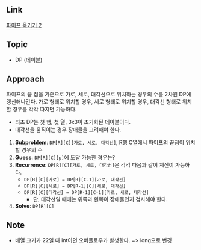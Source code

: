 ## Link
[파이프 옮기기 2](https://www.acmicpc.net/problem/17069)

## Topic
- DP (테이블)

## Approach
 파이프의 끝 점을 기준으로 가로, 세로, 대각선으로 위치하는 경우의 수를 2차원 DP에 갱신해나간다. 가로 형태로 위치할 경우, 세로 형태로 위치할 경우, 대각선 형태로 위치할 경우를 각각 따지면 가능하다.
  - 최초 DP는 첫 행, 첫 열, 3x3이 초기화된 테이블이다.
  - 대각선을 움직이는 경우 장애물을 고려해야 한다.
 
1. **Subproblem**: `DP[R][C][가로, 세로, 대각선]`, R행 C열에서 파이프의 끝점이 위치할 경우의 수
2. **Guess**: `DP[R][C][p]`에 도달 가능한 경우는?
3. **Recurrence**: `DP[R][C][가로, 세로, 대각선]`은 각각 다음과 같이 계산이 가능하다.
   - `DP[R][C][가로] = DP[R][C-1][가로, 대각선]`
   - `DP[R][C][세로] = DP[R-1][C][세로, 대각선]`
   - `DP[R][C][대각선] = DP[R-1][C-1][가로, 세로, 대각선]` 
     - 단, 대각선일 때에는 위쪽과 왼쪽이 장애물인지 검사해야 한다.
4. **Solve**: `DP[R][C]`

## Note
- 배열 크기가 22일 때 int이면 오버플로우가 발생한다. => long으로 변경